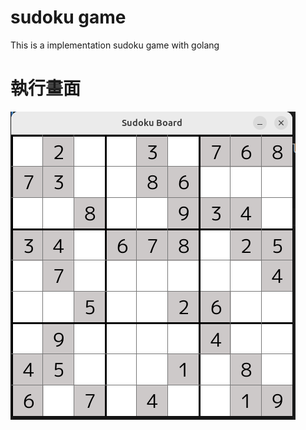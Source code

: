 # sudoku game

This is a implementation sudoku game with golang

# 執行畫面

![sudoku-game-play](sudoku-game-play.png)